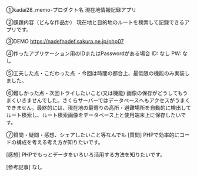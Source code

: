 ①kadai28_memo-プロダクト名 現在地情報記録アプリ

②課題内容（どんな作品か） 現在地と目的地のルートを検索して記録できるアプリです。

③DEMO https://nadefnadef.sakura.ne.jp/php07

④作ったアプリケーション用のIDまたはPasswordがある場合 ID: なし PW: なし

⑤工夫した点・こだわった点 ・今回は時間の都合上、最低限の機能のみ実装しました。

⑥難しかった点・次回トライしたいこと(又は機能) 画像の保存がどうしてもうまくいきませんでした。さくらサーバーではデータベースへもアクセスがうまくできません。最終的には、現在地の最寄りの高所・避難場所を自動的に検出してルート検索し、ルート検索画像をデータベース上と使用端末上に保存したいです。

⑦質問・疑問・感想、シェアしたいこと等なんでも [質問] PHPで効率的にコードの構成を考える考え方が知りたいです。

[感想] PHPでもっとデータをいろいろ活用する方法を知りたいです。

[参考記事] なし
